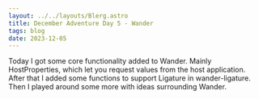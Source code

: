 ```yaml
---
layout: ../../layouts/Blerg.astro
title: December Adventure Day 5 - Wander
tags: blog
date: 2023-12-05
---
```


Today I got some core functionality added to Wander.
Mainly HostProperties, which let you request values from the host application.
After that I added some functions to support Ligature in wander-ligature.
Then I played around some more with ideas surrounding Wander.
